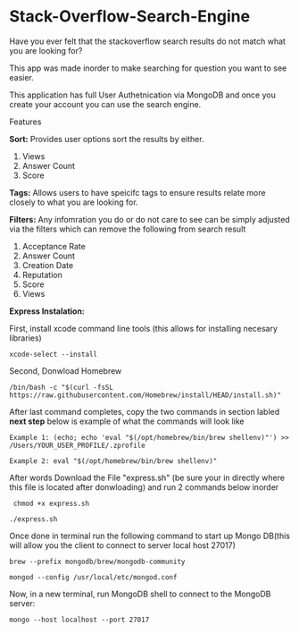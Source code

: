 # Stack-Overflow-Search-Engine
Have you ever felt that the stackoverflow search results do not match what you are looking for? 

This app was made inorder to make searching for question you want to see easier. 

This application has full User Authetnication via MongoDB and once you create your account you can use the search engine. 

Features

**Sort:** Provides user options sort the results by either. 

  1. Views
  2. Answer Count
  3. Score

**Tags:** Allows users to have speicifc tags to ensure results relate more closely to what you are looking for. 

**Filters:** Any infomration you do or do not care to see can be simply adjusted via the filters which can remove the following from search result 
  1. Acceptance Rate
  2. Answer Count
  3. Creation Date
  4. Reputation
  5. Score
  6. Views

**Express Instalation:**

First, install xcode command line tools (this allows for installing necesary libraries)

```xcode-select --install ```

Second, Donwload Homebrew 

``` /bin/bash -c "$(curl -fsSL https://raw.githubusercontent.com/Homebrew/install/HEAD/install.sh)" ```


After last command completes, copy the two commands in section labled **next step** below is example of what the commands will look like

```Example 1: (echo; echo 'eval "$(/opt/homebrew/bin/brew shellenv)"') >> /Users/YOUR_USER_PROFILE/.zprofile```

```Example 2: eval "$(/opt/homebrew/bin/brew shellenv)"```


After words Download the File "express.sh" (be sure your in directly where this file is located after donwloading) and run 2 commands below inorder 

``` chmod +x express.sh```


```./express.sh``` 

Once done in terminal run the following command to start up Mongo DB(this will allow you the client to connect to server local host 27017)


```brew --prefix mongodb/brew/mongodb-community ```

```mongod --config /usr/local/etc/mongod.conf```

Now, in a new terminal, run MongoDB shell to connect to the MongoDB server:

```mongo --host localhost --port 27017 ```










  




